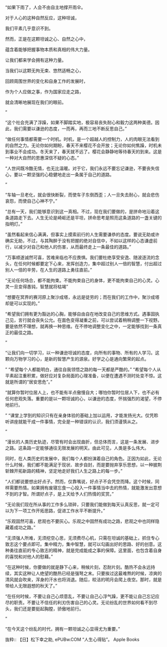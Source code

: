 “如果下雨了，人会不由自主地撑开雨伞。

对于人心的这种自然反应，这种坦诚，

我们平素几乎意识不到。

然而，正是在这颗坦诚之心、自然之心中，

蕴含着能够把握事物本质和真相的伟大力量。

让我们都来学会拥有这种力量。

当我们以这颗无拘无束、悠然适畅之心，

回顾周围世界的变化和自身工作的发展时，

作为个人应做之事，作为国家应走之路，

就会清晰地展现在我们的眼前。

”

“这个社会充满了浮躁，如果不脚踏实地，极容易丧失耐心和毅力这两种美德。因此，我们需要以谦逊的态度，一而再，再而三地不断反思自己。”

“做任何事情都需要一个时机。时机，是一个超越人的控制力，人的肉眼无法看到的自然之力。无论你如何期盼，春天不来樱花不会开放；无论你如何焦躁，时机未到事业不会成功。冬天来了，春天就不远了。樱花会静静地等待春天的到来。这是一种对大自然的恩惠深信不疑的心态。”

“人世间既冷酷无情，也无比温暖。对于它，我们永远不要忘记谦逊，不要丧失信心，要以一颗坚强的心稳健地走出一条属于自己的道路。

”

“车轴一旦老化，就会很快断裂，而使车子东倒西歪；人一旦失去耐心，就会悲伤哀怨，而使自己心神不宁。”

“总有一天，我们能够意识到这一真相。不过，现在我们要做的，是拼命地沿着这条道路走下去。人生无论是崎岖还是平坦，拼命思考是照亮这条道路的一盏关键的指明灯。”

“虽然看起来信心满满，但事实上摸索前行的人生需要谦恭的态度。要说无助或许确实无助，不过，与其陶醉于没有把握的绝对自信中，不如以这样的心态谦虚前行，以减少对自己和他人的伤害，从而最终走上一条最佳的道路。”

“万事顺遂诚然可喜，苦难来临也不应畏惧。我们要杜绝享受安逸、随波逐流的念头，在任何时候都要定下心来，发挥创造力，集中超过别人一倍的智慧，付出超过别人一倍的辛劳，在人生的道路上勇往直前。”

“无论任何场合，都不能拘束。不能拘束自己的身体，更不能拘束自己的心灵。心灵一旦变得愚钝，智慧就将枯竭”

“想要在冥界的赛河原上聚沙成塔，永远是徒劳的；而在我们的工作中，聚沙成塔却是可以实现的。”

“希望我们拥有更为豁达的心胸，能够自由自在地改变自己的思维方式。遇事固执己见，言行就会丧失公允。在面色变得凝重之前，可以尝试着稍稍调整一下视野。要是依然不理想，就再换一种思维。在不停地调整变化之中，一定能够找到一条真正的最佳之路。

”

“让我们向一切学习，以一种谦逊坦诚的态度，向所有的事物、所有的人学习。这颗向万物学习的心，是新的智慧产生的源泉。好学之心是通向繁荣的起点。

”
“希望每个人都能明白，通往自我领悟之路的每一天都是严酷的。”
“希望每个人从平素起注重积累，做好应对复杂局面的心理准备，以便在遭遇不测时处变不惊。这就是所谓的“居安思危”。”

“就算你暂时位居人上，也不能有半点傲慢自大；哪怕你暂时位居人下，也不必有任何悲观失落。重要的是以一颗坦诚的心，以谦逊的态度，怀揣强烈的渴望，不停地前行。

”
“课堂上学到的知识只有在亲身体验的基础上加以运用，才能发扬光大。仅凭聆听讲座就能干成一件事情，完全是一种错误的认识，我们须谨慎从之。

”

“漫长的人类历史轨迹，尽管有时会出现曲折，但总体而言，这是一条发展、进步之路。这条路一定能够通往无限发展的明天。由此可见，人类是多么伟大。

同时，在人类历史的发展中，我们每个人都扮演着自己的角色。正因为如此，无论什么时候，我们都不能满足于现状、故步自封，而是要抛弃享乐思想，以一种披荆斩棘开拓新路的精神，坚定地走好我们人生之路上的每一步。”

“人们都说要想出好点子。然而，仅靠嘴说，好点子不会凭空而降。这个时候，同样需要热情。如果拥有废寝忘食一心投入一件事情当中去的热情，就能激发出意想不到的才智。所谓好点子，是上天给予人们热情的奖赏。”

“无论我们现在所从事的工作多么琐碎，只要我们能做到每天认真反思，就一定可以为下一项工作开拓思路，促进工作水平不断提升。”

“乐观固然可喜，悲观也不要灰心。乐观之中固然有成功之路，悲观之中也同样隐藏着成功之路。”

“无须强人所难，无须挖空心思，无须费尽心机，只需在坦诚的基础上，抓住专心致志这个要点即可。集中精力，集中智慧，就可以勾画出好的思路、好的创意。这种勇往直前的专心致志的精神，就是完成能成之事的保障。这里面，也包含着自身的喜悦和对他人的慰藉。”

“在这种时候，你要做的就是静下心来，稍候片刻，忍耐片刻。酷热不会永远持续，其实这种让人绝望的酷热已经是强弩之末。只要挨过这最难熬的时候，凉爽的清风就会吹来，浑身的汗水也将消退。随后，皎洁的明月会爬上夜空。那时，就是带给人无限遐想的秋天了。”

“在任何时候，不要让自己心烦意乱，不要让自己心浮气躁，更不能让自己忘记应尽的职责。不要让不信任的利刃伤害自己的心灵。无论纷乱的世界如何看不到尽头，我们还是要挺起胸膛，骄傲地前行。

”

“在今天这个纷乱的时代，拥有一颗坦诚之心显得尤为重要。”

抜粋:: 【日】松下幸之助, ePUBw.COM  “人生心得贴”。 Apple Books    
